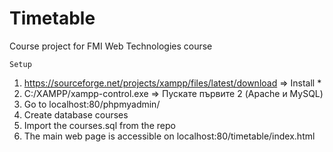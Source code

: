 # Timetable
Course project for FMI Web Technologies course

`Setup`

1. https://sourceforge.net/projects/xampp/files/latest/download ⇒ Install *
2. C:/XAMPP/xampp-control.exe ⇒ Пускате първите 2 (Apache и MySQL)
3. Go to localhost:80/phpmyadmin/
4. Create database courses
5. Import the courses.sql from the repo
6. The main web page is accessible on localhost:80/timetable/index.html
